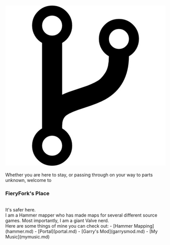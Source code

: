![fork logo](assets/images/fork.jpg)
<br>
<br>
Whether you are here to stay, or passing through on your way to parts unknown, welcome to
### FieryFork's Place</h3>
<br>
It's safer here.
<br>
I am a Hammer mapper who has made maps for several different source games. Most importantly, I am a giant Valve nerd.
<br>
Here are some things of mine you can check out: 
- [Hammer Mapping](hammer.md)
- [Portal](portal.md)
- [Garry's Mod](garrysmod.md)
- [My Music](mymusic.md)
